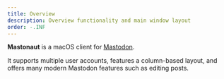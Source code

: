 ```yaml
---
title: Overview
description: Overview functionality and main window layout
order: -.INF
---
```


**Mastonaut** is a macOS client for [Mastodon](https://joinmastodon.org).

It supports multiple user accounts, features a column-based layout, and offers many modern Mastodon features such as editing posts.
